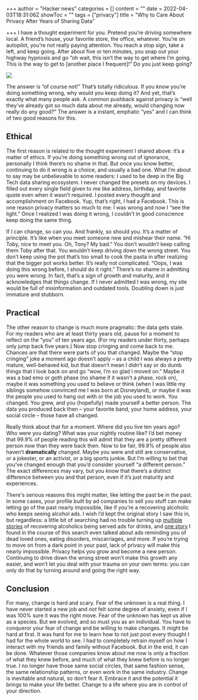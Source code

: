 +++
author = "Hacker news"
categories = []
content = ""
date = 2022-04-03T18:31:06Z
showToc = ""
tags = ["privacy"]
title = "Why to Care About Privacy After Years of Sharing Data"

+++
I have a thought experiment for you. Pretend you’re driving somewhere local. A friend’s house, your favorite store, the office, whatever. You’re on autopilot, you’re not really paying attention. You reach a stop sign, take a left, and keep going. After about five or ten minutes, you snap out your highway hypnosis and go “oh wait, this isn’t the way to get where I’m going. This is the way to get to \[another place I frequent\]!” Do you just keep going?

![](https://i.pinimg.com/originals/ba/50/16/ba5016d0ae0aed9f250f02aa8e6edbe1.gif)

The answer is “of course not!” That’s totally ridiculous. If you know you’re doing something wrong, why would you keep doing it? And yet, that’s exactly what many people ask. A common pushback against privacy is “well they’ve already got so much data about me already, would changing now really do any good?” The answer is a instant, emphatic “yes” and I can think of two good reasons for this.

## Ethical

The first reason is related to the thought experiment I shared above: it’s a matter of ethics. If you’re doing something wrong out of ignorance, personally I think there’s no shame in that. But once you know better, continuing to do it wrong is a choice, and usually a bad one. What I’m about to say may be unbelievable to some readers: I used to be deep in the Big Tech data sharing ecosystem. I never changed the presets on my devices. I filled out every single field given to me like address, birthday, and favorite quote even when it wasn’t required. I posted every thought and accomplishment on Facebook. Yup, that’s right, I had a Facebook. This is one reason privacy matters so much to me: I was wrong and now I “see the light.” Once I realized I was doing it wrong, I couldn't in good conscience keep doing the same thing.

If I can change, so can you. And frankly, so should you. It’s a matter of principle. It’s like when you meet someone new and mishear their name. “Hi Toby, nice to meet you. Oh, Tony? My bad.” You don’t wouldn’t keep calling them Toby after that. You wouldn’t keep driving down the wrong street. You don’t keep using the pot that’s too small to cook the pasta in after realizing that the bigger pot works better. It’s really not complicated. “Oops, I was doing this wrong before, I should do it right.” There’s no shame in admitting you were wrong. In fact, that’s a sign of growth and maturity, and it acknowledges that things change. If I never admitted I was wrong, my site would be full of misinformation and outdated tools. Doubling down is just immature and stubborn.

## Practical

The other reason to change is much more pragmatic: the data gets stale. For my readers who are at least thirty years old, pause for a moment to reflect on the “you” of ten years ago. (For my readers under thirty, perhaps only jump back five years.) Now stop cringing and come back to me. Chances are that there were parts of you that changed. Maybe the “stop cringing” joke a moment ago doesn’t apply – as a child I was always a pretty mature, well-behaved kid, but that doesn’t mean I didn’t say or do dumb things that I look back on and go “wow, I’m so glad I moved on.” Maybe it was a bad emo or goth phase (no shame if it wasn’t a phase, rock on), maybe it was something you used to believe or think (when I was little my siblings somehow convinced me I was born at Disneyland), or maybe it was the people you used to hang out with or the job you used to work. You changed. You grew, and you (hopefully) made yourself a better person. The data you produced back then – your favorite band, your home address, your social circle – those have all changed.

Really think about that for a moment. Where did you live ten years ago? Who were you dating? What was your nightly routine like? I’d bet money that 99.9% of people reading this will admit that they are a pretty different person now than they were back then. Now to be fair, 99.9% of people also haven’t **dramatically** changed. Maybe you were and still are conservative, or a jokester, or an activist, or a big sports junkie. But I’m willing to bet that you’ve changed enough that you’d consider yourself “a different person.” The exact differences may vary, but you know that there’s a distinct difference between you and that person, even if it’s just maturity and experiences.

There's serious reasons this might matter, like letting the past be in the past. In some cases, your profile built by ad companies to sell you stuff can make letting go of the past nearly impossible, like if you’re a recovering alcoholic who keeps seeing alcohol ads. I wish I’d kept the original story I saw this in, but regardless: a little bit of searching had no trouble turning up [multiple](https://metro.co.uk/2021/03/10/alcoholics-claim-they-are-struggling-to-hide-adverts-on-instagram-14208953/) [stories](https://teddit.net/r/stopdrinking/comments/ex7tsy/reddit_showing_targeted_advertisements_for/) of recovering alcoholics being served ads for drinks, and [one story](https://www.vox.com/the-goods/2020/4/9/21204425/targeted-ads-fertility-eating-disorder-coronavirus) I found in the course of this search even talked about ads reminding you of dead loved ones, eating disorders, miscarriages, and more. If you’re trying to move on from a dark point in your past, lack of privacy will make this nearly impossible. Privacy helps you grow and become a new person. Continuing to drive down the wrong street won’t make this growth any easier, and won’t let you deal with your trauma on your own terms: you can only do that by turning around and going the right way.

## Conclusion

For many, change is hard and scary. Fear of the unknown is a real thing. I have never started a new job and _not_ felt some degree of anxiety, even if I was 100% sure it was the right move. Fear of the unknown has kept us alive as a species. But we evolved, and so must you as an individual. You have to conqueror your fear of change and be willing to make changes. It might be hard at first. It was hard for me to learn how to not just post every thought I had for the whole world to see. I had to completely retrain myself on how I interact with my friends and family without Facebook. But in the end, it can be done. Whatever those companies know about me now is only a fraction of what they knew before, and much of what they knew before is no longer true. I no longer have those same social circles, that same fashion sense, the same relationship patterns, or even work in the same industry. Change is inevitable and natural, so don’t fear it. Embrace it and the potential it brings to make your life better. Change to a life where you are in control of your direction.